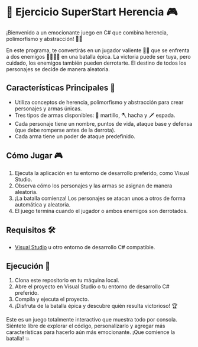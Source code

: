 # 🚀 Ejercicio SuperStart Herencia 🎮

¡Bienvenido a un emocionante juego en C# que combina herencia, polimorfismo y abstracción! 🤖🔪

En este programa, te convertirás en un jugador valiente 🦸‍♂️ que se enfrenta a dos enemigos 🦹‍♂️🦹‍♀️ en una batalla épica. La victoria puede ser tuya, pero cuidado, los enemigos también pueden derrotarte. El destino de todos los personajes se decide de manera aleatoria.

## Características Principales 📝

- Utiliza conceptos de herencia, polimorfismo y abstracción para crear personajes y armas únicas.
- Tres tipos de armas disponibles: 🔨 martillo, 🪓 hacha y 🗡️ espada.
- Cada personaje tiene un nombre, puntos de vida, ataque base y defensa (que debe romperse antes de la derrota).
- Cada arma tiene un poder de ataque predefinido.

## Cómo Jugar 🎮

1. Ejecuta la aplicación en tu entorno de desarrollo preferido, como Visual Studio.
2. Observa cómo los personajes y las armas se asignan de manera aleatoria.
3. ¡La batalla comienza! Los personajes se atacan unos a otros de forma automática y aleatoria.
4. El juego termina cuando el jugador o ambos enemigos son derrotados.

## Requisitos 🛠️

- [Visual Studio](https://visualstudio.microsoft.com/) u otro entorno de desarrollo C# compatible.

## Ejecución 🚀

1. Clona este repositorio en tu máquina local.
2. Abre el proyecto en Visual Studio o tu entorno de desarrollo C# preferido.
3. Compila y ejecuta el proyecto.
4. ¡Disfruta de la batalla épica y descubre quién resulta victorioso! 🏆

Este es un juego totalmente interactivo que muestra todo por consola. Siéntete libre de explorar el código, personalizarlo y agregar más características para hacerlo aún más emocionante. ¡Que comience la batalla! 💥
